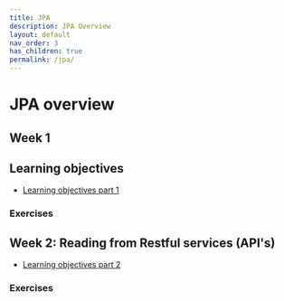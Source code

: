 ```yaml
---
title: JPA
description: JPA Overview
layout: default
nav_order: 3
has_children: true
permalink: /jpa/
---
```



# JPA overview

## Week 1

## Learning objectives

- [Learning objectives part 1](./learningobjectives_week_1.md)

### Exercises

## Week 2: Reading from Restful services (API's)

- [Learning objectives part 2](./learningobjectives_week_2.md)

### Exercises
